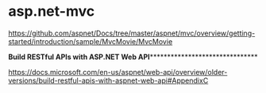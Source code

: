 # asp.net-mvc

https://github.com/aspnet/Docs/tree/master/aspnet/mvc/overview/getting-started/introduction/sample/MvcMovie/MvcMovie


**********************Build RESTful APIs with ASP.NET Web API*****************************************************

https://docs.microsoft.com/en-us/aspnet/web-api/overview/older-versions/build-restful-apis-with-aspnet-web-api#AppendixC
